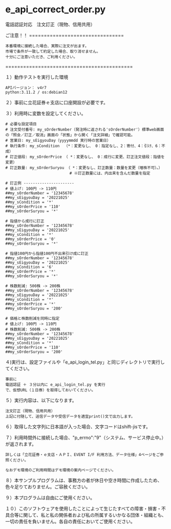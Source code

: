 # e_api_correct_order.py
電話認証対応　注文訂正（現物、信用共用）

ご注意！！ ================================

	本番環境に接続した場合、実際に注文が出ます。
	市場で条件が一致して約定した場合、取り消せません。
	十分にご注意いただき、ご利用ください。

===========================================

１）動作テストを実行した環境

	APIバージョン： v4r7
	python:3.11.2 / os:debian12

２）事前に立花証券ｅ支店に口座開設が必要です。
  
３）利用時に変数を設定してください。

	# 必要な設定項目
	# 注文受付番号: my_sOrderNumber（発注時に返される'sOrderNumber'）標準web画面の「照会／訂正／取消」画面の「状態」から開く「注文詳細」で確認可能。
	# 営業日: my_sEigyouDay（yyyymmdd 実行時の営業日）
	# 執行条件: my_sCondition  （*：変更なし、 0：指定なし、2：寄付、4：引け、6：不成）
	# 訂正値段: my_sOrderPrice （ *：変更なし、 0：成行に変更、訂正注文値段：指値を変更）
	# 訂正数量: my_sOrderSuryou （ *：変更なし、訂正数量：数量を変更（増株不可）。）
                                # ※訂正数量には、内出来を含んだ数量を指定

	# 訂正例 ----------------------
    # 値上げ: 100円 -> 110円
    ##my_sOrderNumber = '12345678'      
    ##my_sEigyouDay = '20221025'  
    ##my_sCondition = '*'
    ##my_sOrderPrice = '110'
    ##my_sOrderSuryou = '*'

    # 指値から成行に訂正
    ##my_sOrderNumber = '12345678'      
    ##my_sEigyouDay = '20221025'  
    ##my_sCondition = '*'
    ##my_sOrderPrice = '0'
    ##my_sOrderSuryou = '*'

    # 指値100円から指値100円不出来引け成に訂正
    ##my_sOrderNumber = '12345678'      
    ##my_sEigyouDay = '20221025'  
    ##my_sCondition = '6'
    ##my_sOrderPrice = '*'
    ##my_sOrderSuryou = '*'

    # 株数削減: 500株 -> 200株
    ##my_sOrderNumber = '12345678'      
    ##my_sEigyouDay = '20221025'  
    ##my_sCondition = '*'
    ##my_sOrderPrice = '*'
    ##my_sOrderSuryou = '200'

    # 価格と株数削減を同時に指定
    # 値上げ: 100円 -> 110円
    # 株数削減: 500株 -> 200株
    ##my_sOrderNumber = '12345678'      
    ##my_sEigyouDay = '20221025'  
    ##my_sCondition = '*'
    ##my_sOrderPrice = '110'
    ##my_sOrderSuryou = '200'


４)実行は、設定ファイルや「e_api_login_tel.py」と同じディレクトリで実行してください。

	事前に
	電話認証 ＋ ３分以内に e_api_login_tel.py を実行
	で、仮想URL（１日券）を取得しておいてください。

５）実行内容は、以下になります。

	注文訂正（現物、信用共用）
	上記に付随して、送信データや受信データを適宜print()文で出力します。

６）取得した文字列に日本語が入った場合、文字コードはshift-jisです。

７）利用時間外に接続した場合、"p_errno":"9"（システム、サービス停止中。）が返されます。

	詳しくは「立花証券・ｅ支店・ＡＰＩ、EVENT I/F 利用方法、データ仕様」4ページをご参照ください。
  
	なおデモ環境のご利用時間はデモ環境の案内ページでください。
  
８）本サンプルプログラムは、事務方の者が休日や空き時間に作成したため、色々足りておりません。ご容赦ください。

９）本プログラムは自由にご使用ください。

１０）このソフトウェアを使用したことによって生じたすべての障害・損害・不具合等に関して、私と私の関係者および私の所属するいかなる団体・組織とも、一切の責任を負いません。各自の責任においてご使用ください。
